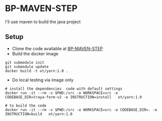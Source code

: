 # BP-MAVEN-STEP

I'll use maven to build the java project


## Setup
* Clone the code available at [BP-MAVEN-STEP](https://github.com/OT-BUILDPIPER-MARKETPLACE/BP-MAVEN-STEP)
* Build the docker image

```
git submodule init
git submodule update
docker build -t ot/yarn:1.0 .
```

* Do local testing via image only
```
# install the dependencies  code with default settings 
docker run -it --rm -v $PWD:/src -e WORKSPACE=src -e CODEBASE_DIR=traya-form-v2 -e INSTRUCTION=install   ot/yarn:1.0

# to build the code
docker run -it --rm -v $PWD:/src -e WORKSPACE=src -e CODEBASE_DIR=. -e INSTRUCTION=build   ot/yarn:1.0

```
